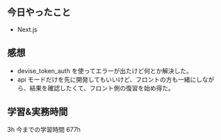 ## 今日やったこと

- Next.js

## 感想

- devise_token_auth を使ってエラーが出たけど何とか解決した。
- api モードだけを先に開発してもいいけど、フロントの方も一緒にしながら、結果を確認したくて、フロント側の復習を始め得た。

## 学習&実務時間

3h
今までの学習時間 677h
